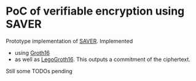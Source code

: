 # PoC of verifiable encryption using SAVER

Prototype implementation of [SAVER](https://eprint.iacr.org/2019/1270). Implemented 
- using [Groth16](src/saver_groth16.rs) 
- as well as [LegoGroth16](src/saver_legogroth16.rs). This outputs a commitment of the ciphertext.

Still some TODOs pending
